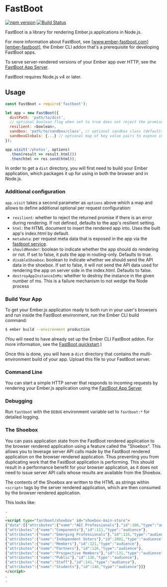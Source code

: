 # FastBoot

[![npm version](https://badge.fury.io/js/fastboot.svg)](https://badge.fury.io/js/fastboot)
[![Build Status](https://travis-ci.org/ember-fastboot/fastboot.svg?branch=master)](https://travis-ci.org/ember-fastboot/ember-fastboot-server)

FastBoot is a library for rendering Ember.js applications in Node.js.

For more information about FastBoot, see
[www.ember-fastboot.com][ember-fastboot], the Ember CLI addon that's a
prerequisite for developing FastBoot apps.

[ember-fastboot]: https://www.ember-fastboot.com

To serve server-rendered versions of your Ember app over HTTP, see the
[FastBoot App
Server](https://github.com/ember-fastboot/fastboot-app-server).

FastBoot requires Node.js v4 or later.

## Usage

```js
const FastBoot = require('fastboot');

let app = new FastBoot({
  distPath: 'path/to/dist',
  // optional boolean flag when set to true does not reject the promise if there are rendering errors (defaults to false)
  resilient: <boolean>,
  sandbox: 'path/to/sandbox/class', // optional sandbox class (defaults to vm-sandbox)
  sandboxGlobals: {...} // optional map of key value pairs to expose in the sandbox
});

app.visit('/photos', options)
  .then(result => result.html())
  .then(html => res.send(html));
```

In order to get a `dist` directory, you will first need to build your
Ember application, which packages it up for using in both the browser
and in Node.js.

### Additional configuration

`app.visit` takes a second parameter as `options` above which a map and allows to define additional optional per request
configuration:

- `resilient`: whether to reject the returned promise if there is an error during rendering. If not defined, defaults to the app's resilient setting.
- `html`: the HTML document to insert the rendered app into. Uses the built app's index.html by default.
- `metadata`: per request meta data that is exposed in the app via the [fastboot service](https://github.com/ember-fastboot/ember-cli-fastboot/blob/master/app/services/fastboot.js).
- `shouldRender`: boolean to indicate whether the app should do rendering or not. If set to false, it puts the app in routing-only. Defaults to true.
- `disableShoebox`: boolean to indicate whether we should send the API data in the shoebox. If set to false, it will not send the API data used for rendering the app on server side in the index.html. Defaults to false.
- `destroyAppInstanceInMs`: whether to destroy the instance in the given number of ms. This is a failure mechanism to not wedge the Node process

### Build Your App

To get your Ember.js application ready to both run in your user's
browsers and run inside the FastBoot environment, run the Ember CLI
build command:

```sh
$ ember build --environment production
```

(You will need to have already set up the Ember CLI FastBoot addon. For
more information, see the [FastBoot quickstart][quickstart].)

[quickstart]: https://www.ember-fastboot.com/quickstart

Once this is done, you will have a `dist` directory that contains the
multi-environment build of your app. Upload this file to your FastBoot
server.

### Command Line

You can start a simple HTTP server that responds to incoming requests by
rendering your Ember.js application using the [FastBoot App Server](https://github.com/ember-fastboot/fastboot-app-server#ember-fastboot-app-server)

### Debugging

Run `fastboot` with the `DEBUG` environment variable set to `fastboot:*`
for detailed logging.

### The Shoebox

You can pass application state from the FastBoot rendered application to
the browser rendered application using a feature called the "Shoebox".
This allows you to leverage server API calls made by the FastBoot rendered
application on the browser rendered application. Thus preventing you from
duplicating work that the FastBoot application is performing. This should
result in a performance benefit for your browser application, as it does
not need to issue server API calls whose results are available from the
Shoebox.

The contents of the Shoebox are written to the HTML as strings within
`<script>` tags by the server rendered application, which are then consumed
by the browser rendered application.

This looks like:
```html
.
.
<script type="fastboot/shoebox" id="shoebox-main-store">
{"data":[{"attributes":{"name":"AEC Professionals"},"id":106,"type":"audience"},
{"attributes":{"name":"Components"},"id":111,"type":"audience"},
{"attributes":{"name":"Emerging Professionals"},"id":116,"type":"audience"},
{"attributes":{"name":"Independent Voters"},"id":2801,"type":"audience"},
{"attributes":{"name":"Members"},"id":121,"type":"audience"},
{"attributes":{"name":"Partners"},"id":126,"type":"audience"},
{"attributes":{"name":"Prospective Members"},"id":131,"type":"audience"},
{"attributes":{"name":"Public"},"id":136,"type":"audience"},
{"attributes":{"name":"Staff"},"id":141,"type":"audience"},
{"attributes":{"name":"Students"},"id":146,"type":"audience"}]}
</script>
.
.
```
